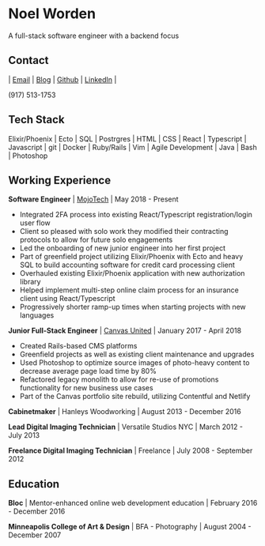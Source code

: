 # Noel Worden

A full-stack software engineer with a backend focus

## Contact

| [Email](mailto:noelworden@hey.com) | [Blog](http://www.noelworden.com) | [Github](https://github.com/noelworden) | [LinkedIn](https://www.linkedin.com/in/noelworden/) |

(917) 513-1753

## Tech Stack

Elixir/Phoenix | Ecto | SQL | Postrgres | HTML | CSS | React | Typescript | Javascript | git | Docker | Ruby/Rails | Vim | Agile Development | Java | Bash | Photoshop

## Working Experience

**Software Engineer** | [MojoTech](https://www.mojotech.com/) | May 2018 - Present

- Integrated 2FA process into existing React/Typescript registration/login user flow
- Client so pleased with solo work they modified their contracting protocols to allow for future solo engagements
- Led the onboarding of new junior engineer into her first project
- Part of greenfield project utilizing Elixir/Phoenix with Ecto and heavy SQL to build accounting software for credit card processing client
- Overhauled existing Elixir/Phoenix application with new authorization library
- Helped implement multi-step online claim process for an insurance client using React/Typescript
- Progressively shorter ramp-up times when starting projects with new languages

**Junior Full-Stack Engineer** | [Canvas United](https://www.canvasunited.com/) | January 2017 - April 2018

- Created Rails-based CMS platforms
- Greenfield projects as well as existing client maintenance and upgrades
- Used Photoshop to optimize source images of photo-heavy content to decrease average page load time by 80%
- Refactored legacy monolith to allow for re-use of promotions functionality for new business use cases
- Part of the Canvas portfolio site rebuild, utilizing Contentful and Netlify

**Cabinetmaker** | Hanleys Woodworking | August 2013 - December 2016

**Lead Digital Imaging Technician** | Versatile Studios NYC | March 2012 - July 2013

**Freelance Digital Imaging Technician** | Freelance | July 2008 - September 2012


## Education
**Bloc** | Mentor-enhanced online web development education | February 2016 - December 2016


**Minneapolis College of Art & Design** | BFA - Photography | August 2004 - December 2007
